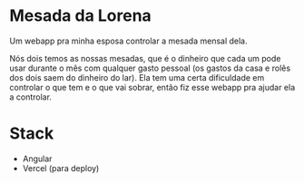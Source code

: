 # Mesada da Lorena

Um webapp pra minha esposa controlar a mesada mensal dela.

Nós dois temos as nossas mesadas, que é o dinheiro que cada um pode usar durante o mês com qualquer gasto pessoal (os gastos da casa e rolês dos dois saem do dinheiro do lar). Ela tem uma certa dificuldade em controlar o que tem e o que vai sobrar, então fiz esse webapp pra ajudar ela a controlar.

# Stack
- Angular
- Vercel (para deploy)

